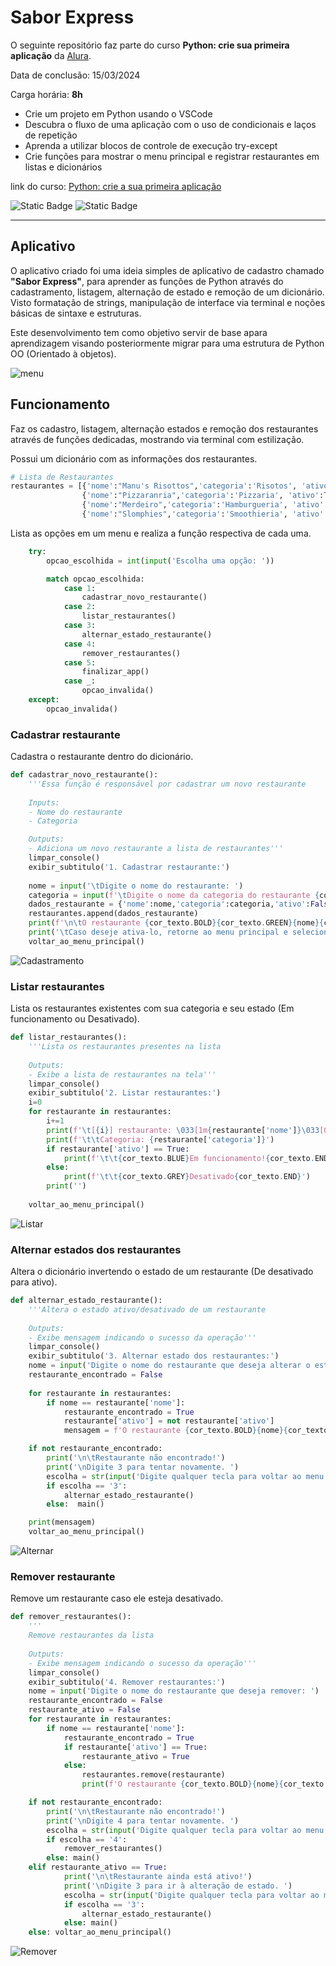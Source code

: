 # Sabor Express

O seguinte repositório faz parte do curso **Python: crie sua primeira aplicação** da [Alura](alura.com.br).

Data de conclusão: 15/03/2024

Carga horária: **8h**

* Crie um projeto em Python usando o VSCode
* Descubra o fluxo de uma aplicação com o uso de condicionais e laços de repetição
* Aprenda a utilizar blocos de controle de execução try-except
* Crie funções para mostrar o menu principal e registrar restaurantes em listas e dicionários

link do curso: [Python: crie a sua primeira aplicação](https://cursos.alura.com.br/course/python-crie-sua-primeira-aplicacao "Curso Alura")

![Static Badge](https://img.shields.io/badge/Git_e_GitHub-grey?logo=github) ![Static Badge](https://img.shields.io/badge/Python-blue?logo=python&logoColor=yellow)

---

## Aplicativo

O aplicativo criado foi uma ideia simples de aplicativo de cadastro chamado **"Sabor Express"**, para aprender as funções de Python através do cadastramento, listagem, alternação de estado e remoção de um dicionário. Visto formatação de strings, manipulação de interface via terminal e noções básicas de sintaxe e estruturas.

Este desenvolvimento tem como objetivo servir de base apara aprendizagem visando posteriormente migrar para uma estrutura de Python OO (Orientado à objetos).

![menu](image/README/menu.png)

## Funcionamento

Faz os cadastro, listagem, alternação estados e remoção dos restaurantes através de funções dedicadas, mostrando via terminal com estilização.

Possui um dicionário com as informações dos restaurantes.

```python
# Lista de Restaurantes
restaurantes = [{'nome':"Manu's Risottos",'categoria':'Risotos', 'ativo':True},
                {'nome':"Pizzaranria",'categoria':'Pizzaria', 'ativo':True},
                {'nome':"Merdeiro",'categoria':'Hamburgueria', 'ativo':True}, 
                {'nome':"Slomphies",'categoria':'Smoothieria', 'ativo':False}]
```

Lista as opções em um menu e realiza a função respectiva de cada uma.

```python
    try:
        opcao_escolhida = int(input('Escolha uma opção: '))

        match opcao_escolhida:
            case 1:
                cadastrar_novo_restaurante()
            case 2: 
                listar_restaurantes()
            case 3: 
                alternar_estado_restaurante()
            case 4:
                remover_restaurantes()
            case 5: 
                finalizar_app()
            case _:
                opcao_invalida()
    except: 
        opcao_invalida()

```

### Cadastrar restaurante

Cadastra o restaurante dentro do dicionário.

```python
def cadastrar_novo_restaurante():
    '''Essa função é responsável por cadastrar um novo restaurante 
  
    Inputs:
    - Nome do restaurante
    - Categoria

    Outputs:
    - Adiciona um novo restaurante a lista de restaurantes'''
    limpar_console()
    exibir_subtitulo('1. Cadastrar restaurante:')
  
    nome = input('\tDigite o nome do restaurante: ')
    categoria = input(f'\tDigite o nome da categoria do restaurante {cor_texto.BOLD}{nome}{cor_texto.END}: ')
    dados_restaurante = {'nome':nome,'categoria':categoria,'ativo':False}
    restaurantes.append(dados_restaurante)
    print(f'\n\tO restaurante {cor_texto.BOLD}{cor_texto.GREEN}{nome}{cor_texto.END} foi cadastrado com sucesso!')
    print('\tCaso deseje ativa-lo, retorne ao menu principal e selecione a opção 03 ("Ativar restaurantes").')
    voltar_ao_menu_principal()
```

![Cadastramento](image/README/cadastramento.gif)

### Listar restaurantes

Lista os restaurantes existentes com sua categoria e seu estado (Em funcionamento ou Desativado).

```python
def listar_restaurantes():
    '''Lista os restaurantes presentes na lista 
  
    Outputs:
    - Exibe a lista de restaurantes na tela'''
    limpar_console()
    exibir_subtitulo('2. Listar restaurantes:')
    i=0
    for restaurante in restaurantes:
        i+=1
        print(f'\t[{i}] restaurante: \033[1m{restaurante['nome']}\033[0m')
        print(f'\t\tCategoria: {restaurante['categoria']}')
        if restaurante['ativo'] == True:
            print(f'\t\t{cor_texto.BLUE}Em funcionamento!{cor_texto.END}')
        else:
            print(f'\t\t{cor_texto.GREY}Desativado{cor_texto.END}')
        print('')
    
    voltar_ao_menu_principal()

```

![Listar](image/README/listar.gif)

### Alternar estados dos restaurantes

Altera o dicionário invertendo o estado de um restaurante (De desativado para ativo).

```python
def alternar_estado_restaurante():
    '''Altera o estado ativo/desativado de um restaurante 
  
    Outputs:
    - Exibe mensagem indicando o sucesso da operação'''
    limpar_console()
    exibir_subtitulo('3. Alternar estado dos restaurantes:')
    nome = input('Digite o nome do restaurante que deseja alterar o estado: ')
    restaurante_encontrado = False
  
    for restaurante in restaurantes:
        if nome == restaurante['nome']:
            restaurante_encontrado = True
            restaurante['ativo'] = not restaurante['ativo']
            mensagem = f'O restaurante {cor_texto.BOLD}{nome}{cor_texto.END} foi {cor_texto.BOLD}{cor_texto.BLUE}ativado{cor_texto.END} com sucesso!' if restaurante['ativo'] else f'O restaurante {cor_texto.BOLD}{nome}{cor_texto.END} foi {cor_texto.BOLD}{cor_texto.GREY}desativado{cor_texto.END} com sucesso!'

    if not restaurante_encontrado:
        print('\n\tRestaurante não encontrado!')
        print('\nDigite 3 para tentar novamente. ')
        escolha = str(input('Digite qualquer tecla para voltar ao menu principal. '))
        if escolha == '3':
            alternar_estado_restaurante()
        else:  main()

    print(mensagem)
    voltar_ao_menu_principal()
```

![Alternar](image/README/alternar.gif)

### Remover restaurante

Remove um restaurante caso ele esteja desativado.

```python
def remover_restaurantes():
    '''
    Remove restaurantes da lista
  
    Outputs:
    - Exibe mensagem indicando o sucesso da operação'''
    limpar_console()
    exibir_subtitulo('4. Remover restaurantes:')
    nome = input('Digite o nome do restaurante que deseja remover: ')
    restaurante_encontrado = False
    restaurante_ativo = False
    for restaurante in restaurantes:
        if nome == restaurante['nome']:
            restaurante_encontrado = True
            if restaurante['ativo'] == True:
                restaurante_ativo = True
            else:
                restaurantes.remove(restaurante)
                print(f'O restaurante {cor_texto.BOLD}{nome}{cor_texto.END} foi {cor_texto.BOLD}{cor_texto.RED}removido{cor_texto.END} com sucesso!')

    if not restaurante_encontrado:
        print('\n\tRestaurante não encontrado!')
        print('\nDigite 4 para tentar novamente. ')
        escolha = str(input('Digite qualquer tecla para voltar ao menu principal. '))
        if escolha == '4':
            remover_restaurantes()
        else: main()
    elif restaurante_ativo == True:
            print('\n\tRestaurante ainda está ativo!')
            print('\nDigite 3 para ir à alteração de estado. ')
            escolha = str(input('Digite qualquer tecla para voltar ao menu principal. '))
            if escolha == '3':
                alternar_estado_restaurante()
            else: main()
    else: voltar_ao_menu_principal()
```

![Remover](image/README/remover.gif)
